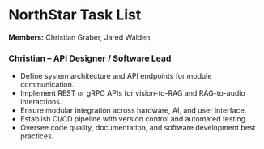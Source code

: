# NorthStar Task List
**Members:** Christian Graber, Jared Walden, 

### Christian – API Designer / Software Lead
 - Define system architecture and API endpoints for module communication.
 - Implement REST or gRPC APIs for vision-to-RAG and RAG-to-audio interactions.
 - Ensure modular integration across hardware, AI, and user interface.
 - Establish CI/CD pipeline with version control and automated testing.
 - Oversee code quality, documentation, and software development best practices.